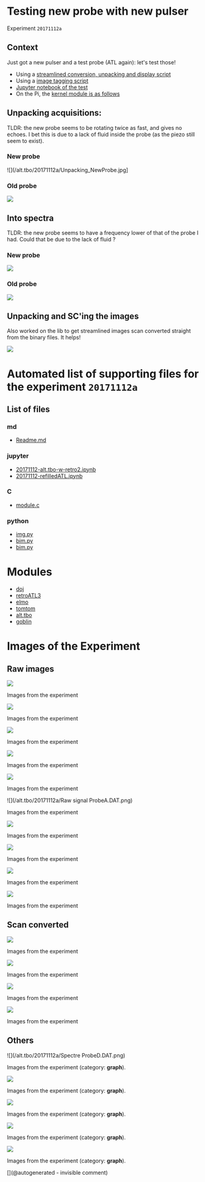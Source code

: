 # Testing new probe with new pulser 

Experiment `20171112a`

## Context

Just got a new pulser and a test probe (ATL again): let's test those!

* Using a [streamlined conversion, unpacking and display script](/alt.tbo/20171112a/bim.py)
* Using a [image tagging script](/alt.tbo/20171112a/img.py)
* [Jupyter notebook of the test](/alt.tbo/20171112a/20171112-alt.tbo-w-retro2.ipynb)
* On the Pi, the [kernel module is as follows](/alt.tbo/20171112a/module.c)

## Unpacking acquisitions:

TLDR: the new probe seems to be rotating  twice as fast, and gives no echoes. I bet this is due to a lack of fluid inside the probe (as the piezo still seem to exist).

### New probe

![](/alt.tbo/20171112a/Unpacking_NewProbe.jpg]

### Old probe

![](/alt.tbo/20171112a/Unpacking_ProbeC.jpg)

## Into spectra

TLDR: the new probe seems to have a frequency lower of that of the probe I had. Could that be due to the lack of fluid ?

### New probe

![](/alt.tbo/20171112a/Spectre_NewProbe.DAT.png)

### Old probe

![](/alt.tbo/20171112a/Spectre_ProbeA.DAT.png)

## Unpacking and SC'ing the images

Also worked on the lib to get streamlined images scan converted straight from the binary files. It helps!

![](/alt.tbo/20171112a/ImagesIn_ProbeC.jpg)






# Automated list of supporting files for the __experiment `20171112a`__

## List of files

### md

* [Readme.md](/alt.tbo/20171112a/Readme.md)


### jupyter

* [20171112-alt.tbo-w-retro2.ipynb](/alt.tbo/20171112a/20171112-alt.tbo-w-retro2.ipynb)
* [20171112-refilledATL.ipynb](/alt.tbo/20171112b/20171112-refilledATL.ipynb)


### C

* [module.c](/alt.tbo/20171112a/module.c)


### python

* [img.py](/alt.tbo/20171112a/img.py)
* [bim.py](/alt.tbo/20171112b/bim.py)
* [bim.py](/alt.tbo/20171112a/bim.py)





# Modules

* [doj](/doj/)
* [retroATL3](/retroATL3/)
* [elmo](/elmo/)
* [tomtom](/tomtom/)
* [alt.tbo](/alt.tbo/)
* [goblin](/goblin/)




# Images of the Experiment

## Raw images

![](/alt.tbo/20171112a/Unpacking_ProbeC.jpg)

Images from the experiment

![](/alt.tbo/20171112a/Unpacking_ProbeB.jpg)

Images from the experiment

![](/alt.tbo/20171112a/Unpacking_NewProbe.jpg)

Images from the experiment

![](/alt.tbo/20171112a/Unpacking_ProbeA.jpg)

Images from the experiment

![](/alt.tbo/20171112a/Unpacking_ProbeD.jpg)

Images from the experiment

![](/alt.tbo/20171112a/Raw signal ProbeA.DAT.png)

Images from the experiment

![](/alt.tbo/20171112a/Raw_signal_ProbeD.DAT.png)

Images from the experiment

![](/alt.tbo/20171112a/Raw_signal_ProbeB.DAT.png)

Images from the experiment

![](/alt.tbo/20171112a/Raw_signal_NewProbe.DAT.png)

Images from the experiment

![](/alt.tbo/20171112a/Raw_signal_ProbeC.DAT.png)

Images from the experiment

## Scan converted

![](/alt.tbo/20171112a/ImagesIn_ProbeB.jpg)

Images from the experiment

![](/alt.tbo/20171112a/ImagesIn_ProbeD.jpg)

Images from the experiment

![](/alt.tbo/20171112a/ImagesIn_ProbeA.jpg)

Images from the experiment

![](/alt.tbo/20171112a/ImagesIn_ProbeC.jpg)

Images from the experiment

## Others

![](/alt.tbo/20171112a/Spectre ProbeD.DAT.png)

Images from the experiment (category: __graph__).

![](/alt.tbo/20171112a/Spectre_ProbeA.DAT.png)

Images from the experiment (category: __graph__).

![](/alt.tbo/20171112a/Spectre_ProbeC.DAT.png)

Images from the experiment (category: __graph__).

![](/alt.tbo/20171112a/Spectre_ProbeB.DAT.png)

Images from the experiment (category: __graph__).

![](/alt.tbo/20171112a/Spectre_NewProbe.DAT.png)

Images from the experiment (category: __graph__).










[](@autogenerated - invisible comment)